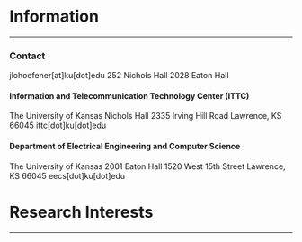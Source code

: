 

# Information

----

### Contact

jlohoefener[at]ku[dot]edu
252 Nichols Hall 
2028 Eaton Hall


<h4> Information and Telecommunication Technology Center (ITTC) </h4>

The University of Kansas
Nichols Hall
2335 Irving Hill Road
Lawrence, KS 66045
ittc[dot]ku[dot]edu


#### Department of Electrical Engineering and Computer Science

The University of Kansas
2001 Eaton Hall
1520 West 15th Street
Lawrence, KS 66045
eecs[dot]ku[dot]edu


# Research Interests

----
